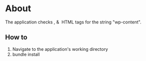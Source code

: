 # About

The application checks <meta>, <link> & <img> HTML tags for the string "wp-content".

## How to

1. Navigate to the application's working directory
2. bundle install
